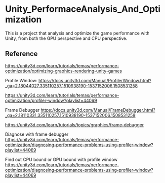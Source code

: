 # Unity_PerformaceAnalysis_And_Optimization
This is a project that analysis and optimize the game performance with Unity, from both the GPU perspective and CPU perspective.

## Reference
https://unity3d.com/learn/tutorials/temas/performance-optimization/optimizing-graphics-rendering-unity-games

Profile Window:
https://docs.unity3d.com/Manual/ProfilerWindow.html?_ga=2.18044027.335110257.1510938190-1537152006.1508531258

https://unity3d.com/learn/tutorials/temas/performance-optimization/profiler-window?playlist=44069

Frame Debugger
https://docs.unity3d.com/Manual/FrameDebugger.html?_ga=2.18110331.335110257.1510938190-1537152006.1508531258

https://unity3d.com/learn/tutorials/topics/graphics/frame-debugger

Diagnose with frame debugger
https://unity3d.com/learn/tutorials/temas/performance-optimization/diagnosing-performance-problems-using-profiler-window?playlist=44069

Find out CPU bound or GPU bound with profile window
https://unity3d.com/learn/tutorials/temas/performance-optimization/diagnosing-performance-problems-using-profiler-window?playlist=44069
